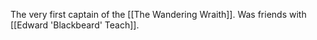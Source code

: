 The very first captain of the [[The Wandering Wraith]]. Was friends with [[Edward 'Blackbeard' Teach]].